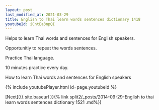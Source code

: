 ```yaml
---
layout: post
last_modified_at: 2021-03-29
title: English to Thai learn words sentences dictionary 1418 
youtubeId: iCntEa3npQI
---
```

 
 
Helps to learn Thai words and sentences for English speakers.

Opportunitiy to repeat the words sentences. 

Practice Thai language. 
 
10 minutes practice every day. 
 
How to learn Thai words and sentences for English speakers 
 
{% include youtubePlayer.html id=page.youtubeId %}
 
 
[Next]({{ site.baseurl }}{% link  split2/_posts/2014-09-29-English to thai learn words sentences dictionary 1521 .md%})
 
